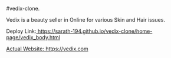 #vedix-clone.

<p>Vedix is a beauty seller in Online for various Skin and Hair issues. </a></p>
<p>Deploy Link:<a href='https://sarath-194.github.io/vedix-clone/home-page/vedix_body.html' target='_blank'> https://sarath-194.github.io/vedix-clone/home-page/vedix_body.html </p>
<p>Actual Website: <a href='https://vedix.com/' target='_blank'> https://vedix.com </a> </p>
